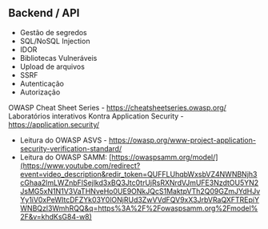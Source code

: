 ## Backend / API

- Gestão de segredos
- SQL/NoSQL Injection
- IDOR
- Bibliotecas Vulneráveis
- Upload de arquivos
- SSRF
- Autenticação
- Autorização

OWASP Cheat Sheet Series - https://cheatsheetseries.owasp.org/
Laboratórios interativos Kontra Application Security - https://application.security/

- Leitura do OWASP ASVS - https://owasp.org/www-project-application-security-verification-standard/
- Leitura do OWASP SAMM: [https://owaspsamm.org/model/](https://www.youtube.com/redirect?event=video_description&redir_token=QUFFLUhqbWxsbVZ4NWNBNjh3cGhaa2lmLWZnbFlSejlkd3xBQ3Jtc0trUjRsRXNrdVJmUFE3NzdtOU5YN2JsMG5xN1N1V3VaTHNveHo0UE9ONkJQcS1MaktpVTh2Q09GZmJYdHJvYy1iV0xPeWItcDFZYk03Y0lONjRUd3ZwVVdFQV9xX3JrbVRaQXFTREpiYWNBQzl3WmhRQQ&q=https%3A%2F%2Fowaspsamm.org%2Fmodel%2F&v=khdKsG84-w8)

